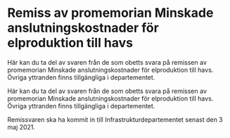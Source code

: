 # Remiss av promemorian Minskade anslutningskostnader för elproduktion till havs

Här kan du ta del av svaren från de som obetts svara på remissen av promemorian Minskade anslutningskostnader för elproduktion till havs. Övriga yttranden finns tillgängliga i departementet.

Här kan du ta del av svaren från de som obetts svara på remissen av promemorian Minskade anslutningskostnader för elproduktion till havs. Övriga yttranden finns tillgängliga i departementet.

Remissvaren ska ha kommit in till Infrastrukturdepartementet senast den 3 maj 2021.
